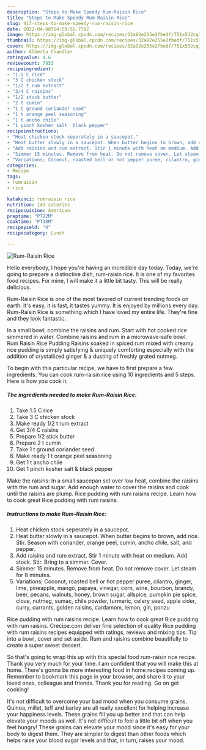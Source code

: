 ```yaml
---
description: "Steps to Make Speedy Rum-Raisin Rice"
title: "Steps to Make Speedy Rum-Raisin Rice"
slug: 417-steps-to-make-speedy-rum-raisin-rice
date: 2022-04-08T14:58:55.778Z
image: https://img-global.cpcdn.com/recipes/32a92e255e2fbedf/751x532cq70/rum-raisin-rice-recipe-main-photo.jpg
thumbnail: https://img-global.cpcdn.com/recipes/32a92e255e2fbedf/751x532cq70/rum-raisin-rice-recipe-main-photo.jpg
cover: https://img-global.cpcdn.com/recipes/32a92e255e2fbedf/751x532cq70/rum-raisin-rice-recipe-main-photo.jpg
author: Alberta Chandler
ratingvalue: 4.6
reviewcount: 7853
recipeingredient:
- "1.5 C rice"
- "3 C chicken stock"
- "1/2 t rum extract"
- "3/4 C raisins"
- "1/2 stick butter"
- "2 t cumin"
- "1 t ground coriander seed"
- "1 t orange peel seasoning"
- "1 t ancho chile"
- "1 pinch kosher salt  black pepper"
recipeinstructions:
- "Heat chicken stock seperately in a saucepot."
- "Heat butter slowly in a saucepot. When butter begins to brown, add rice. Stir. Season with coriander, orange peel, cumin, ancho chile, salt, and pepper."
- "Add raisins and rum extract. Stir 1 minute with heat on medium. Add stock. Stir. Bring to a simmer. Cover."
- "Simmer 15 minutes. Remove from heat. Do not remove cover. Let steam for 8 minutes."
- "Variations; Coconut, roasted bell or hot pepper puree, cilantro, ginger, lime, pineapple, mango, papaya, vinegar, corn, wine, bourbon, brandy, beer, pecans, walnuts, honey, brown sugar, allspice, pumpkin pie spice, clove, nutmeg, sumac, chile powder, turmeric, celery seed, apple cider, curry, currants, golden raisins, cardamom, lemon, gin, ponzu"
categories:
- Recipe
tags:
- rumraisin
- rice

katakunci: rumraisin rice 
nutrition: 149 calories
recipecuisine: American
preptime: "PT22M"
cooktime: "PT38M"
recipeyield: "4"
recipecategory: Lunch

---
```



![Rum-Raisin Rice](https://img-global.cpcdn.com/recipes/32a92e255e2fbedf/751x532cq70/rum-raisin-rice-recipe-main-photo.jpg)

Hello everybody, I hope you're having an incredible day today. Today, we're going to prepare a distinctive dish, rum-raisin rice. It is one of my favorites food recipes. For mine, I will make it a little bit tasty. This will be really delicious.

Rum-Raisin Rice is one of the most favored of current trending foods on earth. It's easy, it is fast, it tastes yummy. It is enjoyed by millions every day. Rum-Raisin Rice is something which I have loved my entire life. They're fine and they look fantastic.

In a small bowl, combine the raisins and rum. Start with hot cooked rice simmered in water. Combine raisins and rum in a microwave-safe bowl. Rum Raisin Rice Pudding Raisins soaked in spiced rum mixed with creamy rice pudding is simply satisfying &amp; uniquely comforting especially with the addition of crystallized ginger &amp; a dusting of freshly grated nutmeg.


To begin with this particular recipe, we have to first prepare a few ingredients. You can cook rum-raisin rice using 10 ingredients and 5 steps. Here is how you cook it.

<!--inarticleads1-->

##### The ingredients needed to make Rum-Raisin Rice:

1. Take 1.5 C rice
1. Take 3 C chicken stock
1. Make ready 1/2 t rum extract
1. Get 3/4 C raisins
1. Prepare 1/2 stick butter
1. Prepare 2 t cumin
1. Take 1 t ground coriander seed
1. Make ready 1 t orange peel seasoning
1. Get 1 t ancho chile
1. Get 1 pinch kosher salt &amp; black pepper


Make the raisins: In a small saucepan set over low heat, combine the raisins with the rum and sugar. Add enough water to cover the raisins and cook until the raisins are plump. Rice pudding with rum raisins recipe. Learn how to cook great Rice pudding with rum raisins. 

<!--inarticleads2-->

##### Instructions to make Rum-Raisin Rice:

1. Heat chicken stock seperately in a saucepot.
1. Heat butter slowly in a saucepot. When butter begins to brown, add rice. Stir. Season with coriander, orange peel, cumin, ancho chile, salt, and pepper.
1. Add raisins and rum extract. Stir 1 minute with heat on medium. Add stock. Stir. Bring to a simmer. Cover.
1. Simmer 15 minutes. Remove from heat. Do not remove cover. Let steam for 8 minutes.
1. Variations; Coconut, roasted bell or hot pepper puree, cilantro, ginger, lime, pineapple, mango, papaya, vinegar, corn, wine, bourbon, brandy, beer, pecans, walnuts, honey, brown sugar, allspice, pumpkin pie spice, clove, nutmeg, sumac, chile powder, turmeric, celery seed, apple cider, curry, currants, golden raisins, cardamom, lemon, gin, ponzu


Rice pudding with rum raisins recipe. Learn how to cook great Rice pudding with rum raisins. Crecipe.com deliver fine selection of quality Rice pudding with rum raisins recipes equipped with ratings, reviews and mixing tips. Tip into a bowl, cover and set aside. Rum and raisins combine beautifully to create a super sweet dessert. 

So that's going to wrap this up with this special food rum-raisin rice recipe. Thank you very much for your time. I am confident that you will make this at home. There's gonna be more interesting food in home recipes coming up. Remember to bookmark this page in your browser, and share it to your loved ones, colleague and friends. Thank you for reading. Go on get cooking!

It's not difficult to overcome your bad mood when you consume grains. Quinoa, millet, teff and barley are all really excellent for helping increase your happiness levels. These grains fill you up better and that can help elevate your moods as well. It's not difficult to feel a little bit off when you feel hungry! These grains can elevate your mood since it's easy for your body to digest them. They are simpler to digest than other foods which helps raise your blood sugar levels and that, in turn, raises your mood.
